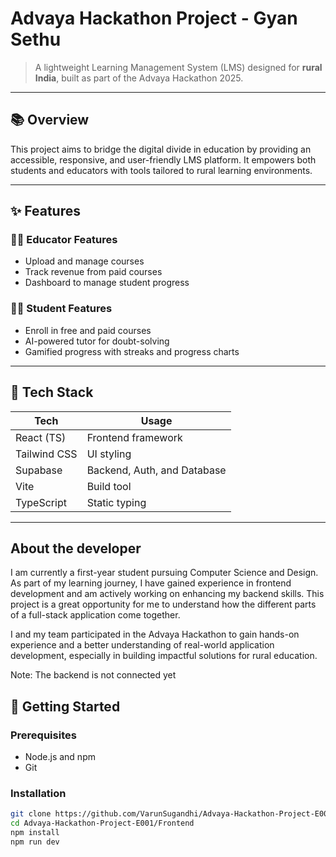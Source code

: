 # Advaya Hackathon Project - Gyan Sethu

> A lightweight Learning Management System (LMS) designed for **rural India**, built as part of the Advaya Hackathon 2025.

---

## 📚 Overview

This project aims to bridge the digital divide in education by providing an accessible, responsive, and user-friendly LMS platform. It empowers both students and educators with tools tailored to rural learning environments.

---

## ✨ Features

### 👩‍🏫 Educator Features
- Upload and manage courses
- Track revenue from paid courses
- Dashboard to manage student progress

### 👨‍🎓 Student Features
- Enroll in free and paid courses
- AI-powered tutor for doubt-solving
- Gamified progress with streaks and progress charts

---

## 🧰 Tech Stack

| Tech         | Usage                         |
|--------------|-------------------------------|
| React (TS)   | Frontend framework             |
| Tailwind CSS | UI styling                     |
| Supabase     | Backend, Auth, and Database    |
| Vite         | Build tool                     |
| TypeScript   | Static typing                  |

---
## About the developer
I am currently a first-year student pursuing Computer Science and Design. As part of my learning journey, I have gained experience in frontend development and am actively working on enhancing my backend skills. This project is a great opportunity for me to understand how the different parts of a full-stack application come together.

I and my team participated in the Advaya Hackathon to gain hands-on experience and a better understanding of real-world application development, especially in building impactful solutions for rural education.

Note: The backend is not connected yet

## 🚀 Getting Started

### Prerequisites

- Node.js and npm
- Git

### Installation

```bash
git clone https://github.com/VarunSugandhi/Advaya-Hackathon-Project-E001.git
cd Advaya-Hackathon-Project-E001/Frontend
npm install
npm run dev

